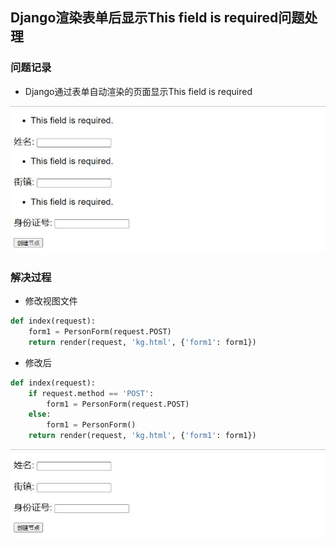 ## **Django渲染表单后显示This field is required问题处理**

### 问题记录

- Django通过表单自动渲染的页面显示This field is required

![](assets/Django渲染表单后显示This_field_is_required问题处理/2191564-20220419153402174-2040740384.jpg)



### 解决过程

- 修改视图文件

```python
def index(request):
    form1 = PersonForm(request.POST)
    return render(request, 'kg.html', {'form1': form1})
```

- 修改后

```python
def index(request):
    if request.method == 'POST':
        form1 = PersonForm(request.POST)
    else:
        form1 = PersonForm()
    return render(request, 'kg.html', {'form1': form1})
```

![](assets/Django渲染表单后显示This_field_is_required问题处理/2191564-20220419153411864-1122368926.jpg)